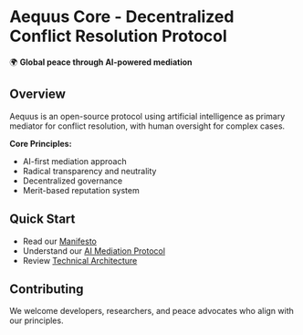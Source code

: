 # Aequus Core - Decentralized Conflict Resolution Protocol

🌍 **Global peace through AI-powered mediation**

## Overview
Aequus is an open-source protocol using artificial intelligence as primary mediator for conflict resolution, with human oversight for complex cases.

**Core Principles:**
- AI-first mediation approach
- Radical transparency and neutrality  
- Decentralized governance
- Merit-based reputation system

## Quick Start
- Read our [Manifesto](MANIFESTO.md)
- Understand our [AI Mediation Protocol](protocols/ai-mediation-core.md)
- Review [Technical Architecture](ARCHITECTURE.md)

## Contributing
We welcome developers, researchers, and peace advocates who align with our principles.
